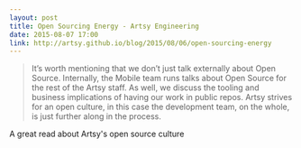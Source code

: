 ```yaml
---
layout: post
title: Open Sourcing Energy - Artsy Engineering
date: 2015-08-07 17:00
link: http://artsy.github.io/blog/2015/08/06/open-sourcing-energy
---
```


> It’s worth mentioning that we don’t just talk externally about Open Source. Internally, the Mobile team runs talks about Open Source for the rest of the Artsy staff. As well, we discuss the tooling and business implications of having our work in public repos. Artsy strives for an open culture, in this case the development team, on the whole, is just further along in the process.

A great read about Artsy's open source culture